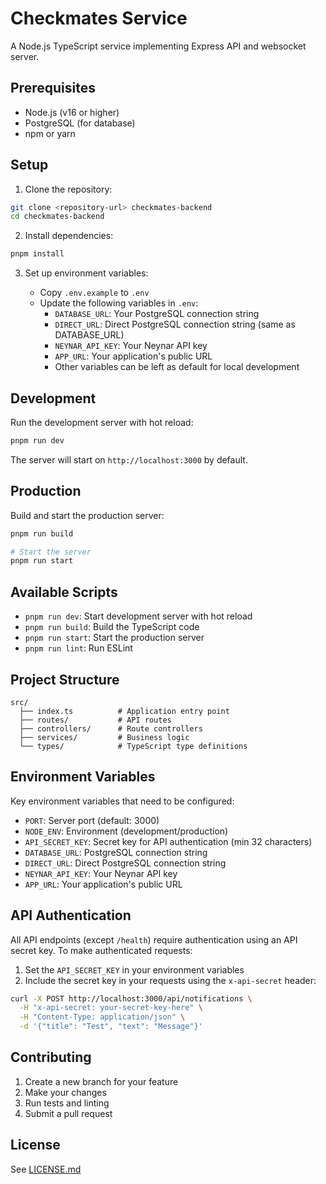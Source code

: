 # Checkmates Service

A Node.js TypeScript service implementing Express API and websocket server.

## Prerequisites

- Node.js (v16 or higher)
- PostgreSQL (for database)
- npm or yarn

## Setup

1. Clone the repository:

```bash
git clone <repository-url> checkmates-backend
cd checkmates-backend
```

2. Install dependencies:

```bash
pnpm install
```

3. Set up environment variables:

   - Copy `.env.example` to `.env`
   - Update the following variables in `.env`:
     - `DATABASE_URL`: Your PostgreSQL connection string
     - `DIRECT_URL`: Direct PostgreSQL connection string (same as DATABASE_URL)
     - `NEYNAR_API_KEY`: Your Neynar API key
     - `APP_URL`: Your application's public URL
     - Other variables can be left as default for local development


## Development

Run the development server with hot reload:

```bash
pnpm run dev
```

The server will start on `http://localhost:3000` by default.

## Production

Build and start the production server:

```bash
pnpm run build

# Start the server
pnpm run start
```

## Available Scripts

- `pnpm run dev`: Start development server with hot reload
- `pnpm run build`: Build the TypeScript code
- `pnpm run start`: Start the production server
- `pnpm run lint`: Run ESLint

## Project Structure

```
src/
  ├── index.ts          # Application entry point
  ├── routes/           # API routes
  ├── controllers/      # Route controllers
  ├── services/         # Business logic
  └── types/            # TypeScript type definitions
```

## Environment Variables

Key environment variables that need to be configured:

- `PORT`: Server port (default: 3000)
- `NODE_ENV`: Environment (development/production)
- `API_SECRET_KEY`: Secret key for API authentication (min 32 characters)
- `DATABASE_URL`: PostgreSQL connection string
- `DIRECT_URL`: Direct PostgreSQL connection string
- `NEYNAR_API_KEY`: Your Neynar API key
- `APP_URL`: Your application's public URL

## API Authentication

All API endpoints (except `/health`) require authentication using an API secret key. To make authenticated requests:

1. Set the `API_SECRET_KEY` in your environment variables
2. Include the secret key in your requests using the `x-api-secret` header:

```bash
curl -X POST http://localhost:3000/api/notifications \
  -H "x-api-secret: your-secret-key-here" \
  -H "Content-Type: application/json" \
  -d '{"title": "Test", "text": "Message"}'
```

## Contributing

1. Create a new branch for your feature
2. Make your changes
3. Run tests and linting
4. Submit a pull request

## License

See [LICENSE.md](./LICENSE.md)